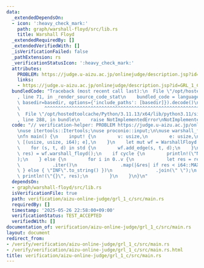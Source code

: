 ```yaml
---
data:
  _extendedDependsOn:
  - icon: ':heavy_check_mark:'
    path: graph/warshall-floyd/src/lib.rs
    title: Warshall Floyd
  _extendedRequiredBy: []
  _extendedVerifiedWith: []
  _isVerificationFailed: false
  _pathExtension: rs
  _verificationStatusIcon: ':heavy_check_mark:'
  attributes:
    PROBLEM: https://judge.u-aizu.ac.jp/onlinejudge/description.jsp?id=GRL_1_C
    links:
    - https://judge.u-aizu.ac.jp/onlinejudge/description.jsp?id=GRL_1_C
  bundledCode: "Traceback (most recent call last):\n  File \"/opt/hostedtoolcache/Python/3.11.13/x64/lib/python3.11/site-packages/onlinejudge_verify/documentation/build.py\"\
    , line 71, in _render_source_code_stat\n    bundled_code = language.bundle(stat.path,\
    \ basedir=basedir, options={'include_paths': [basedir]}).decode()\n          \
    \         ^^^^^^^^^^^^^^^^^^^^^^^^^^^^^^^^^^^^^^^^^^^^^^^^^^^^^^^^^^^^^^^^^^^^^^^^^^^^^^^^^\n\
    \  File \"/opt/hostedtoolcache/Python/3.11.13/x64/lib/python3.11/site-packages/onlinejudge_verify/languages/rust.py\"\
    , line 288, in bundle\n    raise NotImplementedError\nNotImplementedError\n"
  code: "// verification-helper: PROBLEM https://judge.u-aizu.ac.jp/onlinejudge/description.jsp?id=GRL_1_C\n\
    \nuse itertools::Itertools;\nuse proconio::input;\n\nuse warshall_floyd::WarshallFloyd;\n\
    \nfn main() {\n    input! {\n        v: usize,\n        e: usize,\n        std:\
    \ [(usize, usize, i64); e],\n    }\n    let mut wf = WarshallFloyd::new(v);\n\
    \    for (s, t, d) in std {\n        wf.add_edge(s, t, d);\n    }\n    let (cycle,\
    \ res) = wf.warshall_floyd();\n    if cycle {\n        println!(\"NEGATIVE CYCLE\"\
    );\n    } else {\n        for i in 0..v {\n            let res = res[i]\n    \
    \            .iter()\n                .map(|&res| if res < i64::MAX / 8 { res.to_string()\
    \ } else { \"INF\".to_string() })\n                .join(\" \");\n           \
    \ println!(\"{}\", res);\n        }\n    }\n}\n"
  dependsOn:
  - graph/warshall-floyd/src/lib.rs
  isVerificationFile: true
  path: verification/aizu-online-judge/grl_1_c/src/main.rs
  requiredBy: []
  timestamp: '2025-05-26 22:58:00+09:00'
  verificationStatus: TEST_ACCEPTED
  verifiedWith: []
documentation_of: verification/aizu-online-judge/grl_1_c/src/main.rs
layout: document
redirect_from:
- /verify/verification/aizu-online-judge/grl_1_c/src/main.rs
- /verify/verification/aizu-online-judge/grl_1_c/src/main.rs.html
title: verification/aizu-online-judge/grl_1_c/src/main.rs
---
```


